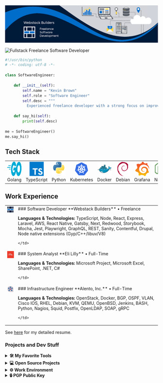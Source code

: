 [![Banner](./assets/banner.png)](https://webstackbuilders.com)

<img src="https://readme-typing-svg.demolab.com?font=Fira+Code&pause=1000&color=006DCB&width=455&lines=Fullstack+Freelance+Software+Developer" alt="Fullstack Freelance Software Developer" />

```python
#!/usr/bin/python
# -*- coding: utf-8 -*-

class SoftwareEngineer:

    def __init__(self):
        self.name = "Kevin Brown"
        self.role = "Software Engineer"
        self.desc = """
          Experienced freelance developer with a strong focus on improving developer experience and delivering software efficiently. Highly skilled in various programming languages and technologies."""

    def say_hi(self):
        print(self.desc)

me = SoftwareEngineer()
me.say_hi()
```

## Tech Stack

<table>
  <tr><td align="center" width="96">
      <img
        src="./assets/skills/Golang.svg"
        width="48"
        height="48"
        alt="Golang"
      />
      <br>Golang
    </td><td align="center" width="96">
      <img
        src="./assets/skills/TypeScript.svg"
        width="48"
        height="48"
        alt="TypeScript"
      />
      <br>TypeScript
    </td><td align="center" width="96">
      <img
        src="./assets/skills/Python.svg"
        width="48"
        height="48"
        alt="Python"
      />
      <br>Python
    </td><td align="center" width="96">
      <img
        src="./assets/skills/Kubernetes.svg"
        width="48"
        height="48"
        alt="Kubernetes"
      />
      <br>Kubernetes
    </td><td align="center" width="96">
      <img
        src="./assets/skills/Docker.svg"
        width="48"
        height="48"
        alt="Docker"
      />
      <br>Docker
    </td><td align="center" width="96">
      <img
        src="./assets/skills/Debian.svg"
        width="48"
        height="48"
        alt="Debian"
      />
      <br>Debian
    </td><td align="center" width="96">
      <img
        src="./assets/skills/Grafana.svg"
        width="48"
        height="48"
        alt="Grafana"
      />
      <br>Grafana
    </td><td align="center" width="96">
      <img
        src="./assets/skills/Node.svg"
        width="48"
        height="48"
        alt="Node"
      />
      <br>Node
    </td><td align="center" width="96">
      <img
        src="./assets/skills/React.svg"
        width="48"
        height="48"
        alt="React"
      />
      <br>React
    </td><td align="center" width="96">
      <img
        src="./assets/skills/Sass.svg"
        width="48"
        height="48"
        alt="Sass"
      />
      <br>Sass
    </td><td align="center" width="96">
      <img
        src="./assets/skills/AWS.svg"
        width="48"
        height="48"
        alt="AWS"
      />
      <br>AWS
    </td><td align="center" width="96">
      <img
        src="./assets/skills/GraphQL.svg"
        width="48"
        height="48"
        alt="GraphQL"
      />
      <br>GraphQL
    </td><td align="center" width="96">
      <img
        src="./assets/skills/Laravel.svg"
        width="48"
        height="48"
        alt="Laravel"
      />
      <br>Laravel
    </td></tr>
</table>

## Work Experience

<table><tr>
    <td style="vertical-align: top;">
      <img src="./assets/employer/webstackbuilders.png" alt="employer logo">
    </td>
    <td>
      ### Software Developer
      **Webstack Builders** • Freelance
      <p><strong>Languages &amp; Technologies:</strong> TypeScript, Node, React, Express, Laravel, AWS, React Native, Gatsby, Next, Redwood, Storybook, Mocha, Jest, Playwright, GraphQL, REST, Sanity, Contentful, Drupal, Node native extensions (Gyp/C++/libuv/V8)</p>

    </td>
  </tr><tr>
    <td style="vertical-align: top;">
      <img src="./assets/employer/lilly.png" alt="employer logo">
    </td>
    <td>
      ### System Analyst
      **Eli Lilly** • Full-Time
      <p><strong>Languages &amp; Technologies:</strong> Microsoft Project, Microsoft Excel, SharePoint, .NET, C#</p>

    </td>
  </tr><tr>
    <td style="vertical-align: top;">
      <img src="./assets/employer/alento.png" alt="employer logo">
    </td>
    <td>
      ### Infrastructure Engineer
      **Alento, Inc.** • Full-Time
      <p><strong>Languages &amp; Technologies:</strong> OpenStack, Docker, BGP, OSPF, VLAN, Cisco IOS, RHEL, Debian, KVM, QEMU, OpenBSD, Jenkins, BASH, Python, Nagios, Squid, Postfix, OpenLDAP, SOAP, gRPC</p>

    </td>
  </tr></table>

See [here](https://resume.webstackbuilders.com) for my detailed resume.

### Projects and Dev Stuff

<details>
  <summary><b>🛠️ My Favorite Tools</b></summary>
  <br>
  ### 👨‍💻 Programming and Markup Languages
  <br>[![MIPS Assembly]("./assets/badges/assembly.svg")]("https://github.com/search?q=user%3Awebstackdev+language%3AMIPS Assembly")[![]("./assets/badges/bash.svg")]("https://github.com/search?q=user%3Awebstackdev+language%3A")[![]("./assets/badges/c.svg")]("https://github.com/search?q=user%3Awebstackdev+language%3A")[![cpp]("./assets/badges/c++.svg")]("https://github.com/search?q=user%3Awebstackdev+language%3Acpp")[![]("./assets/badges/c#.svg")]("https://github.com/search?q=user%3Awebstackdev+language%3A")[![]("./assets/badges/css.svg")]("https://github.com/search?q=user%3Awebstackdev+language%3A")[![]("./assets/badges/html.svg")]("https://github.com/search?q=user%3Awebstackdev+language%3A")[![]("./assets/badges/javascript.svg")]("https://github.com/search?q=user%3Awebstackdev+language%3A")[![tex]("./assets/badges/latex.svg")]("https://github.com/search?q=user%3Awebstackdev+language%3Atex")[![]("./assets/badges/markdown.svg")]("https://github.com/search?q=user%3Awebstackdev+language%3A")[![]("./assets/badges/nodejs.svg")]("https://github.com/search?q=user%3Awebstackdev+language%3A")[![]("./assets/badges/php.svg")]("https://github.com/search?q=user%3Awebstackdev+language%3A")[![]("./assets/badges/python.svg")]("https://github.com/search?q=user%3Awebstackdev+language%3A")[![]("./assets/badges/r.svg")]("https://github.com/search?q=user%3Awebstackdev+language%3A")[![]("./assets/badges/sql.svg")]("https://github.com/search?q=user%3Awebstackdev+language%3A")[![]("./assets/badges/svg.svg")]("https://github.com/search?q=user%3Awebstackdev+language%3A")[![]("./assets/badges/typescript.svg")]("https://github.com/search?q=user%3Awebstackdev+language%3A")[![]("./assets/badges/mono.svg")]("https://github.com/search?q=user%3Awebstackdev+language%3A")### 🧰 Frameworks and Libraries
  <br>[!["](./assets/badges/arduino.svg")]("https://github.com/search?q=user%3Awebstackdev+language%3A")[!["](./assets/badges/theia.svg")]("https://github.com/search?q=user%3Awebstackdev+language%3A")[!["](./assets/badges/reactnative.svg")]("https://github.com/search?q=user%3Awebstackdev+language%3A")[!["](./assets/badges/bootstrap.svg")]("https://github.com/search?q=user%3Awebstackdev+language%3A")[!["](./assets/badges/electron.svg")]("https://github.com/search?q=user%3Awebstackdev+language%3A")[!["](./assets/badges/expressjs.svg")]("https://github.com/search?q=user%3Awebstackdev+language%3A")[!["](./assets/badges/flask.svg")]("https://github.com/search?q=user%3Awebstackdev+language%3A")[!["](./assets/badges/githubactions.svg")]("https://github.com/search?q=user%3Awebstackdev+language%3A")[!["](./assets/badges/materialdesign.svg")]("https://github.com/search?q=user%3Awebstackdev+language%3A")[!["](./assets/badges/numpy.svg")]("https://github.com/search?q=user%3Awebstackdev+language%3A")[!["](./assets/badges/pandas.svg")]("https://github.com/search?q=user%3Awebstackdev+language%3A")[!["](./assets/badges/phpunit.svg")]("https://github.com/search?q=user%3Awebstackdev+language%3A")[!["](./assets/badges/pytest.svg")]("https://github.com/search?q=user%3Awebstackdev+language%3A")[!["](./assets/badges/react.svg")]("https://github.com/search?q=user%3Awebstackdev+language%3A")[!["](./assets/badges/slim.svg")]("https://github.com/search?q=user%3Awebstackdev+language%3A")[!["](./assets/badges/symfony.svg")]("https://github.com/search?q=user%3Awebstackdev+language%3A")[!["](./assets/badges/tensorflow.svg")]("https://github.com/search?q=user%3Awebstackdev+language%3A")[!["](./assets/badges/laravel.svg")]("https://github.com/search?q=user%3Awebstackdev+language%3A")[!["](./assets/badges/porteusos.svg")]("https://github.com/search?q=user%3Awebstackdev+language%3A")### ☁️ Cloud Hosting
  <br>[!["](./assets/badges/githubpages.svg")]("https://github.com/search?q=user%3Awebstackdev+language%3A")[!["](./assets/badges/heroku.svg")]("https://github.com/search?q=user%3Awebstackdev+language%3A")[!["](./assets/badges/vercel.svg")]("https://github.com/search?q=user%3Awebstackdev+language%3A")[!["](./assets/badges/netlify.svg")]("https://github.com/search?q=user%3Awebstackdev+language%3A")[!["](./assets/badges/aws.svg")]("https://github.com/search?q=user%3Awebstackdev+language%3A")[!["](./assets/badges/openstack.svg")]("https://github.com/search?q=user%3Awebstackdev+language%3A")[!["](./assets/badges/kubernetes.svg")]("https://github.com/search?q=user%3Awebstackdev+language%3A")### 🗄️ Databases
  <br>[!["](./assets/badges/mongodb.svg")]("https://github.com/search?q=user%3Awebstackdev+language%3A")[!["](./assets/badges/mysql.svg")]("https://github.com/search?q=user%3Awebstackdev+language%3A")[!["](./assets/badges/postgresql.svg")]("https://github.com/search?q=user%3Awebstackdev+language%3A")[!["](./assets/badges/sqlite.svg")]("https://github.com/search?q=user%3Awebstackdev+language%3A")[!["](./assets/badges/neo4j.svg")]("https://github.com/search?q=user%3Awebstackdev+language%3A")### 💻 Software and Tools
  <br>[!["](./assets/badges/adobe.svg")]("https://github.com/search?q=user%3Awebstackdev+language%3A")[!["](./assets/badges/android.svg")]("https://github.com/search?q=user%3Awebstackdev+language%3A")[!["](./assets/badges/androidstudio.svg")]("https://github.com/search?q=user%3Awebstackdev+language%3A")[!["](./assets/badges/archlinux.svg")]("https://github.com/search?q=user%3Awebstackdev+language%3A")[!["](./assets/badges/discord.svg")]("https://github.com/search?q=user%3Awebstackdev+language%3A")[!["](./assets/badges/git.svg")]("https://github.com/search?q=user%3Awebstackdev+language%3A")[!["](./assets/badges/githubdesktop.svg")]("https://github.com/search?q=user%3Awebstackdev+language%3A")[!["](./assets/badges/inkscape.svg")]("https://github.com/search?q=user%3Awebstackdev+language%3A")[!["](./assets/badges/jupyter.svg")]("https://github.com/search?q=user%3Awebstackdev+language%3A")[!["](./assets/badges/obsstudio.svg")]("https://github.com/search?q=user%3Awebstackdev+language%3A")[!["](./assets/badges/stackoverflow.svg")]("https://github.com/search?q=user%3Awebstackdev+language%3A")[!["](./assets/badges/visualstudiocode.svg")]("https://github.com/search?q=user%3Awebstackdev+language%3A")[!["](./assets/badges/debian.svg")]("https://github.com/search?q=user%3Awebstackdev+language%3A")
</details>

<details>
  <summary><b>💻 Open Source Projects</b></summary>
  <br>
  <table>
  <thead align="center">
    <tr border: none;>
      <td><b>💻 Projects</b></td>
      <td><b>🌟 Stars</b></td>
      <td><b>🍴 Forks</b></td>
      <td><b>🐛 Issues</b></td>
      <td><b>🔔 Pull Requests</b></td>
      <td><b>👨‍💻 Language</b></td>
    </tr>
  </thead>
  <tbody><tr>
      <td>
        <a href="https://github.com/webstackdev/ladybird-cms"><b>🚀 Ladybird CMS</b>
        </a>
      </td>
      <td>
        <img alt="Stars" src="https://img.shields.io/github/stars/webstackdev/ladybird-cms?style=flat-square&labelColor=343b41"/>
      </td>
      <td>
        <img alt="Forks" src="https://img.shields.io/github/forks/webstackdev/ladybird-cms?style=flat-square&labelColor=343b41"/>
      </td>
      <td>
        <img alt="Issues" src="https://img.shields.io/github/issues/webstackdev/ladybird-cms?style=flat-square&labelColor=343b41"/><
      /td>
      <td>
        <img alt="Pull Requests" src="https://img.shields.io/github/issues-pr/webstackdev/ladybird-cms?style=flat-square&labelColor=343b41"/>
      </td>
      <td>
        <img alt="Language" src="https://img.shields.io/github/languages/top/webstackdev/ladybird-cms?style=flat-square&labelColor=343b41"/>
      </td>
    </tr></tbody>
</table>
</details>

<details>
  <summary><b>⚙️ Work Environment</b></summary>
  <br>
  <ul>
  <li><b>OS:</b> Ubuntu 22.04 with VFIO (Windows 11 in VM)</li>
  <li><b>Workstation:</b> AMD 5700X X570 64 GB</li>
  <li><b>Desktop:</b> KDE 5.25, dual 4K monitor setup (32&quot; and 27&quot;)</li>
  <li><b>Channels:</b> Slack, Discord, Zoom, Viber, WhatsApp, Skype, Signal, Telegram, POTS</li>
  <li><b>Code Editor:</b> VSCode, Android Studio, and XCode</li>
  <li><b>Opinions:</b> Vim, two spaces, no semicolons, comments for docgen, patterns matter</li>
</ul>
</details>

<details>
  <summary><b>🔒 PGP Public Key</b></summary>
  <br>
  -----BEGIN PGP PUBLIC KEY BLOCK-----

mQGNBGKt7yMBDADZp/bbs+qDPZwQmJ4pvOZv420LgYMJOrR1ZYmdPKy0rySUcdBU
R62b0dWt0zQUQVOTyvvWHVpUkf8PXCwth0q5vvIr5U+X1Vd8/hTHF2S+6RDq05cj
ZyrBuXMxkGfnvlkK/3LD5Qxb9kd+9pOmbXCyYT1PW5Pa9XF0LhWuLDPrIl3BBeCQ
BQK8Z029wcFxbjCi7Hj4XJZnn4tKuFVx4pOVGabma6cJVx2MydukmyvZD0/2wkO+
Lj9+lmDiu5lG773NCkR5a+AdMIiTo6AMTHnyMdTxffn90Bm9a+yIPIrlnlqpJ1PQ
ryAPcNVQkkgQH4UbCTundRJyGwhAUQ1vsbesM1GPHR6W1fIMF5wQbNH6CzI7vwLB
Tj8bo9T5HeK5b7oQ47+hyYU+Qxtfn/pyLR9gOpZc3DD65P0jSHZGJVRsRjLP7lc6
azwIjwVXLmN5rWzQhCHETKgE6TujD8d4KgnX6waLqx9aAjzsd5KeEIxAvdGRKoYs
DLsAxbOmoXC9tYUAEQEAAbQtd2Vic3RhY2tidWlsZGVycyA8YWRtaW5Ad2Vic3Rh
Y2tidWlsZGVycy5jb20+iQHOBBMBCgA4FiEExFMF/tb9qLzHqmTLFsp1sE6hY0sF
AmKt7yMCGwMFCwkIBwIGFQoJCAsCBBYCAwECHgECF4AACgkQFsp1sE6hY0tdswv/
e41jSMNwl1rbBvPW7KSdim7tWc+dbGr5gnsXfv1UN8rQ9jAh4K5E9Tm0sxO1JpsQ
Zaizgn8Us14Mq397E7tRwdQK5QYh8UWcwt3m1h2MQ1/cXbRCNCCVknOuVKuzin6B
OrgV4fAgjNy2KExWIxcLgry+CE5et+sSNAdau8teF6PgiisYBAO3lihMjzDMvuRW
yNkv2u3SBZecP2wxo6TiTjU5Z8R7mBPU28jR7yUng78ghFl+7li3vfLz80cccQRu
y1ksXqusnQsazWl52jwo7z9tezVe+kN18NRKjIka30T7YH8A2qWn55YlZWBpxOSZ
P5LHeOWzmh1/mKyivwQLetCQWm4qR4QRaA/fJRus0y3/B3b8kG5TOb0bdebvYYAY
Tv4JbdeNkWQ8WXnl1MbatPaxhmTk583tQBRYjudMNL1PUflkKVupp6aO4coZkkTL
5dAniAEZbuQds4rHD69TPHk+7YDqUYkrjNEyFpuctztTYNPHGzFF+QU5sIN7mxFb
uQGNBGKt7yMBDACuW2A43Nf8HiTR12ya2h4Q5h3F/+ribptSY6qTO1sSLBadXN6Z
Cg8LHK1JtMENgLLe4H5Nx3IJOemmbEOkv0Ny3Q5Vxyc4NZFnXQtXjUM9TnWS+7Ao
XtLprJha+qkYvr/zOJKXQ7gRSWPoiJP63dsZi5rzIKlShPLl0Kb4z6MayS40slId
buX5eePX1cNdyLyCKNKrjQKs9a4KFKAe9zx04EoRRkPpp4vk8p4pCdAeW1XD+cpR
RzrypYaPcj//ez59raVc7GOScnPNAfYDjNPlhOuhUvfk4dmeg026wG6oZJ8Pxd2Z
ho2gh7THwYRYomVlgPHcbicwrZt5qxFWsGriXHgW8gLxZl0clRYuxJLfVeb1UATP
NMGwEMpOc2vbj2MlE8EQFPlAAhXMG5akdBvhnnaLLTdzETS/PM9EPA+XBaOuQUpq
qgFte/AINn8K4YxBnRXL568GnMdnO7XHA1joicgCK8unFD1Hg9r3FBUcpD8428xb
Ls5rZrpXOAiP2F8AEQEAAYkBtgQYAQoAIBYhBMRTBf7W/ai8x6pkyxbKdbBOoWNL
BQJire8jAhsMAAoJEBbKdbBOoWNLt7gL/il8qRfGZaoDsMQDVUpEC+lxCeODwhnQ
jQbmNZn8PlSV28BvRaN8/pF1DTHasFRWSDnV1W8x4sJrkgZ2fW1PwYO8EZAdNTX4
aQ/E5VbqZtmjr9yWRr4ThRnQ3LhmGk8QQUH/hUZqa7LFxeGvSY1eJ+cd03z2Xf1a
XLYmpyZ1Tnbu7ITE2m0T9//Vbeq2kytHTMoanW9chwCb+gHQka5e8NG3PqG+Md/u
e1BQ2eHR/HZDAko9y28u1hiBFjAXCb/37/tvrd7x9yLX1dg8X57FwlrJeCb+pqx8
HNmsgk8Vk9de99xgcy37Xj6GyjNs14MiQeBAJDrrMsleABZfNgb7nIG15ARH6T/f
RczVjB66YkSms4Ls8fHNk1T8Ny/ucVLHMG/9v/TRCOYAETkioyunbFRQVHtdqsqT
/u5Dp7Bw14f8yyAU4NIEypIE6ZbkzKkRk6gRW131QZgNUz7K+yLdUnZ9N/Zz3QaY
YxCEijwDTuM8NDFTOAu1YF344bfw3vgN1w==
=J5Hw
-----END PGP PUBLIC KEY BLOCK-----
</details>